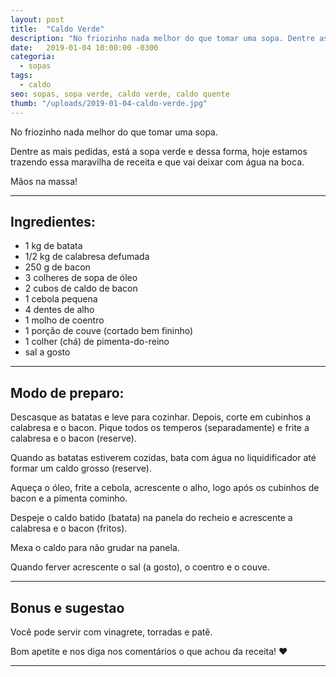 ```yaml
---
layout: post
title:  "Caldo Verde"
description: "No friozinho nada melhor do que tomar uma sopa. Dentre as mais pedidas, está a sopa verde e dessa forma, hoje estamos trazendo essa maravilha de receita e que vai deixar com água na boca."
date:   2019-01-04 10:00:00 -0300
categoria:
  - sopas
tags:
  - caldo
seo: sopas, sopa verde, caldo verde, caldo quente
thumb: "/uploads/2019-01-04-caldo-verde.jpg"
---
```


No friozinho nada melhor do que tomar uma sopa.

Dentre as mais pedidas, está a sopa verde e dessa forma, hoje estamos trazendo essa maravilha de receita e que vai deixar com água na boca.

Mãos na massa!

---

## Ingredientes:
  - 1 kg de batata
  - 1/2 kg de calabresa defumada
  - 250 g de bacon
  - 3 colheres de sopa de óleo
  - 2 cubos de caldo de bacon
  - 1 cebola pequena
  - 4 dentes de alho
  - 1 molho de coentro
  - 1 porção de couve (cortado bem fininho)
  - 1 colher (chá) de pimenta-do-reino
  - sal a gosto

---

## Modo de preparo:
Descasque as batatas e leve para cozinhar. Depois, corte em cubinhos a calabresa e o bacon. Pique todos os temperos (separadamente) e frite a calabresa e o bacon (reserve).

Quando as batatas estiverem cozidas, bata com água no liquidificador até formar um caldo grosso (reserve).

Aqueça o óleo, frite a cebola, acrescente o alho, logo após os cubinhos de bacon e a pimenta cominho.

Despeje o caldo batido (batata) na panela do recheio e acrescente a calabresa e o bacon (fritos).

Mexa o caldo para não grudar na panela.

Quando ferver acrescente o sal (a gosto), o coentro e o couve.

---

## Bonus e sugestao
Você pode servir com vinagrete, torradas e patê.

Bom apetite e nos diga nos comentários o que achou da receita! ❤️

---
